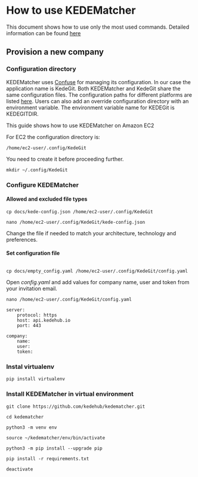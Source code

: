 # How to use KEDEMatcher

This document shows how to use only the most used commands.
Detailed information can be found [here](https://docs.kedehub.io/kedehub/kedehub-merge-identities.html)

## Provision a new company

### Configuration directory

KEDEMatcher uses [Confuse](https://confuse.readthedocs.io/en/latest/index.html) for managing its configuration.
In our case the application name is KedeGit.
Both KEDEMatcher and KedeGit share the same configuration files.
The configuration paths for different platforms are listed [here](https://confuse.readthedocs.io/en/latest/usage.html#search-paths). 
Users can also add an override configuration directory with an environment variable. 
The environment variable name for KEDEGit is KEDEGITDIR.

This guide shows how to use KEDEMatcher on Amazon EC2 

For EC2 the configuration directory is: 
```commandline
/home/ec2-user/.config/KedeGit
```
You need to create it before proceeding further.

````commandline
mkdir ~/.config/KedeGit
````

### Configure KEDEMatcher

#### Allowed and excluded file types
```commandline
cp docs/kede-config.json /home/ec2-user/.config/KedeGit

nano /home/ec2-user/.config/KedeGit/kede-config.json
```
Change the file if needed to match your architecture, technology and preferences.

#### Set configuration file 
```commandline

cp docs/empty_config.yaml /home/ec2-user/.config/KedeGit/config.yaml
```
Open <em>config.yaml</em> and add values for company name, user and token from your invitation email.
```commandline
nano /home/ec2-user/.config/KedeGit/config.yaml
```
```commandline
server:
    protocol: https
    host: api.kedehub.io
    port: 443

company:
    name:
    user:
    token:
```

### Instal virtualenv
```commandline
pip install virtualenv
```

### Install KEDEMatcher in virtual environment
```commandline
git clone https://github.com/kedehub/kedematcher.git

cd kedematcher

python3 -m venv env

source ~/kedematcher/env/bin/activate

python3 -m pip install --upgrade pip

pip install -r requirements.txt

deactivate
```

```